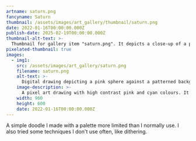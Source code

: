 ```yaml
---
artname: saturn.png
fancyname: Saturn
thumbnail: /assets/images/art_gallery/thumbnail/saturn.png
date: 2022-01-16T00:00:00.000Z
publish-date: 2025-02-19T00:00:00.000Z
thumbnail-alt-text: >-
  Thumbnail for gallery item "saturn.png". It depicts a close-up of a pink sphere against a patterned background.
pixelated-thumbnail: true
images:
  - img1:
    src: /assets/images/art_gallery/saturn.png
    filename: saturn.png
    alt-text: >-
      Digital drawing depicting a pink sphere against a patterned background.
    image-description: >-
      A pixel art drawing with high contrast pink and cyan colours. It shows a pink sphere floating in a body of black liquid, illuminated pink and cyan by a white sphere in the top right corner. In the 'sky' are various diamond shapes arranged in a pattern, the diamonds getting brighter the closer they are to the sphere
    width: 960
    height: 600
    date: 2022-01-16T00:00:00.000Z
---
```

<p>
	A simple doodle I made with a palette more limited than I normally use. I also tried some techniques I don't use often, like dithering.
</p>
